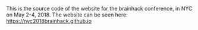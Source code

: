 This is the source code of the website for the brainhack conference, in NYC on May 2-4, 2018. The website can be seen here: 
https://nyc2018brainhack.github.io
